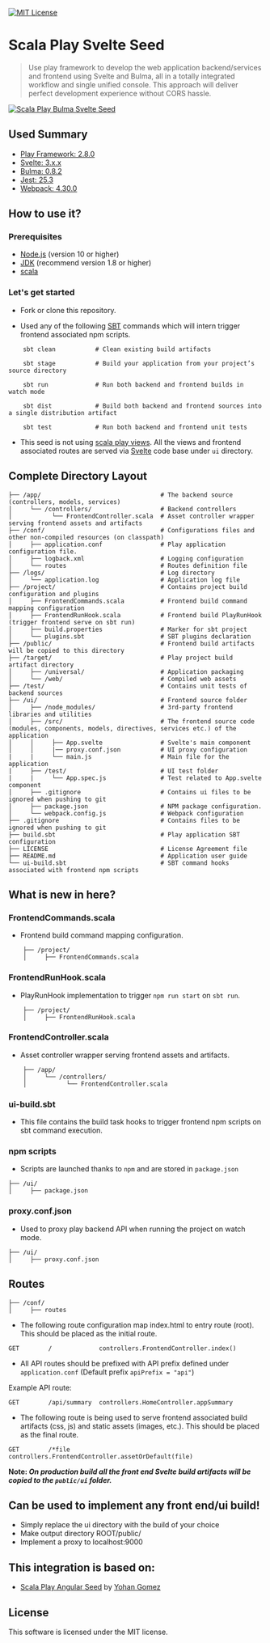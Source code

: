 [![MIT License][license-badge]][LICENSE]

# Scala Play Svelte Seed

> Use play framework to develop the web application backend/services and frontend using Svelte and Bulma, all in a totally integrated workflow and single unified console. This approach will deliver perfect development experience without CORS hassle. 

[![Scala Play Bulma Svelte Seed](https://github.com/peltho/scala-play-svelte-seed/blob/master/bulma_svelte_play.png)]()

## Used Summary

* [Play Framework: 2.8.0](https://www.playframework.com/documentation/2.8.x/Home)
* [Svelte: 3.x.x](https://svelte.dev/)
* [Bulma: 0.8.2](https://bulma.io/)
* [Jest: 25.3](https://jestjs.io/)
* [Webpack: 4.30.0](https://webpack.js.org)

## How to use it?

### Prerequisites

* [Node.js](https://nodejs.org/) (version 10 or higher)
* [JDK](http://www.oracle.com/technetwork/java/javase/downloads/index.html) (recommend version 1.8 or higher)
* [scala](https://www.scala-lang.org/download/)

### Let's get started

* Fork or clone this repository.

* Used any of the following [SBT](http://www.scala-sbt.org/) commands which will intern trigger frontend associated npm scripts.

```
    sbt clean           # Clean existing build artifacts

    sbt stage           # Build your application from your project’s source directory

    sbt run             # Run both backend and frontend builds in watch mode

    sbt dist            # Build both backend and frontend sources into a single distribution artifact

    sbt test            # Run both backend and frontend unit tests
```

* This seed is not using [scala play views](https://www.playframework.com/documentation/2.8.x/ScalaTemplates). All the views and frontend associated routes are served via [Svelte](https://svelte.dev/) code base under `ui` directory.

## Complete Directory Layout

```
├── /app/                                 # The backend source (controllers, models, services)
│     └── /controllers/                   # Backend controllers
│           └── FrontendController.scala  # Asset controller wrapper serving frontend assets and artifacts
├── /conf/                                # Configurations files and other non-compiled resources (on classpath)
│     ├── application.conf                # Play application configuration file.
│     ├── logback.xml                     # Logging configuration
│     └── routes                          # Routes definition file
├── /logs/                                # Log directory
│     └── application.log                 # Application log file
├── /project/                             # Contains project build configuration and plugins
│     ├── FrontendCommands.scala          # Frontend build command mapping configuration
│     ├── FrontendRunHook.scala           # Frontend build PlayRunHook (trigger frontend serve on sbt run)
│     ├── build.properties                # Marker for sbt project
│     └── plugins.sbt                     # SBT plugins declaration
├── /public/                              # Frontend build artifacts will be copied to this directory
├── /target/                              # Play project build artifact directory
│     ├── /universal/                     # Application packaging
│     └── /web/                           # Compiled web assets
├── /test/                                # Contains unit tests of backend sources
├── /ui/                                  # Frontend source folder
│     ├── /node_modules/                  # 3rd-party frontend libraries and utilities
│     ├── /src/                           # The frontend source code (modules, components, models, directives, services etc.) of the application
│     │     ├── App.svelte                # Svelte's main component
│     │     |── proxy.conf.json           # UI proxy configuration  
|     |     └── main.js                   # Main file for the application 
|     ├── /test/                          # UI test folder
|     |     └── App.spec.js               # Test related to App.svelte component
│     ├── .gitignore                      # Contains ui files to be ignored when pushing to git
│     ├── package.json                    # NPM package configuration.
│     └── webpack.config.js               # Webpack configuration
├── .gitignore                            # Contains files to be ignored when pushing to git
├── build.sbt                             # Play application SBT configuration
├── LICENSE                               # License Agreement file
├── README.md                             # Application user guide
└── ui-build.sbt                          # SBT command hooks associated with frontend npm scripts 
```

## What is new in here?

### FrontendCommands.scala

* Frontend build command mapping configuration.

```
    ├── /project/
    │     ├── FrontendCommands.scala
```


### FrontendRunHook.scala

* PlayRunHook implementation to trigger ``npm run start`` on ``sbt run``.

```
    ├── /project/
    │     ├── FrontendRunHook.scala
```

### FrontendController.scala

* Asset controller wrapper serving frontend assets and artifacts.

```
    ├── /app/                                 
    │     └── /controllers/                   
    │           └── FrontendController.scala
```

### ui-build.sbt

* This file contains the build task hooks to trigger frontend npm scripts on sbt command execution.

### npm scripts

* Scripts are launched thanks to `npm` and are stored in `package.json`

```
├── /ui/
│     ├── package.json
```

### proxy.conf.json

* Used to proxy play backend API when running the project on watch mode.

```
├── /ui/
│     ├── proxy.conf.json
```

## Routes

```
├── /conf/      
│     ├── routes
```

* The following route configuration map index.html to entry route (root). This should be placed as the initial route.

```
GET        /             controllers.FrontendController.index()
```

* All API routes should be prefixed with API prefix defined under ``application.conf`` (Default prefix ``apiPrefix = "api"``) 

Example API route:

```
GET        /api/summary  controllers.HomeController.appSummary
```

* The following route is being used to serve frontend associated build artifacts (css, js) and static assets (images, etc.). This should be placed as the final route.

```
GET        /*file        controllers.FrontendController.assetOrDefault(file)
```

**Note: _On production build all the front end Svelte build artifacts will be copied to the `public/ui` folder._**

## Can be used to implement any front end/ui build!

* Simply replace the ui directory with the build of your choice
* Make output directory ROOT/public/
* Implement a proxy to localhost:9000

## This integration is based on:

* [Scala Play Angular Seed](https://github.com/yohangz/scala-play-angular-seed) by [Yohan Gomez](https://github.com/yohangz)

## License

This software is licensed under the MIT license.

[license-badge]: http://img.shields.io/badge/license-MIT-blue.svg?style=flat
[license]: https://github.com/peltho/scala-play-svelte-seed/blob/master/LICENSE
